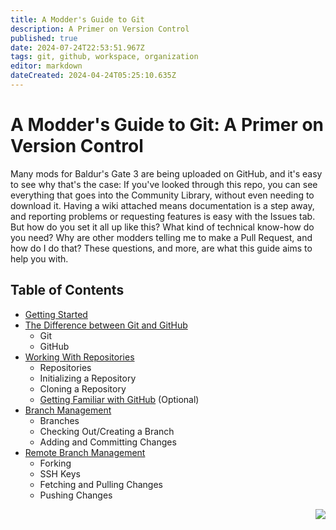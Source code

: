 ```yaml
---
title: A Modder's Guide to Git
description: A Primer on Version Control
published: true
date: 2024-07-24T22:53:51.967Z
tags: git, github, workspace, organization
editor: markdown
dateCreated: 2024-04-24T05:25:10.635Z
---
```


# A Modder's Guide to Git: A Primer on Version Control
Many mods for Baldur's Gate 3 are being uploaded on GitHub, and it's easy to see why that's the case: If you've looked through this repo, you can see everything that goes into the Community Library, without even needing to download it. Having a wiki attached means documentation is a step away, and reporting problems or requesting features is easy with the Issues tab. But how do you set it all up like this? What kind of technical know-how do you need? Why are other modders telling me to make a Pull Request, and how do I do that? These questions, and more, are what this guide aims to help you with.

## Table of Contents
- [Getting Started](/Tutorials/General/modders-guide-to-git/getting-started)
- [The Difference between Git and GitHub](/Tutorials/General/modders-guide-to-git/git-and-github)
   - Git
   - GitHub
- [Working With Repositories](/Tutorials/General/modders-guide-to-git/working-with-repositories)
   - Repositories
   - Initializing a Repository
   - Cloning a Repository
   - [Getting Familiar with GitHub](/Tutorials/General/modders-guide-to-git/getting-familiar-with-github) (Optional)
- [Branch Management](/Tutorials/General/modders-guide-to-git/branch-management)
   - Branches
   - Checking Out/Creating a Branch
   - Adding and Committing Changes
- [Remote Branch Management](/Tutorials/General/modders-guide-to-git/remote-branch-management)
   - Forking
   - SSH Keys
   - Fetching and Pulling Changes
   - Pushing Changes

<div align="right">
  
   [<img align="right" src="https://img.shields.io/badge/Next-Getting_Started-2ea44f?style=for-the-badge">](/Tutorials/Tools/modders-guide-to-git/getting-started)
</div>

